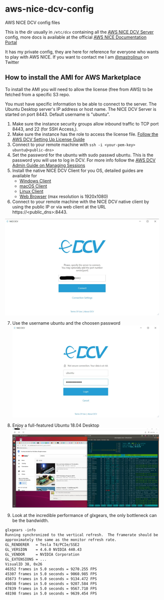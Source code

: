 # aws-nice-dcv-config
AWS NICE DCV config files

This is the dir usually in `/etc/dcv` containing all the [AWS NICE DCV Server](https://aws.amazon.com/hpc/dcv/) config, more
docs is available at the official [AWS NICE Documentation Portal](https://docs.aws.amazon.com/dcv/index.html)

It has my private config, they are here for reference for everyone who wants to play with AWS NICE.
If you want to contact me I am [@mastrolinux](https://twitter.com/mastrolinux) on Twitter


## How to install the AMI for AWS Marketplace

To install the AMI you will need to allow the license (free from AWS) to be fetched from a specific S3 repo.

You must have specific information to be able to connect to the server. 
The Ubuntu Desktop server's IP address or host name.
The NICE DCV Server is started on port 8443.
Default username is "ubuntu".
1. Make sure the instance security groups allow inbound traffic to TCP port 8443, and 22 (for SSH Access,).
2. Make sure the instance has the role to access the license file. [Follow the AWS DCV Setting Up License Guide](https://docs.aws.amazon.com/dcv/latest/adminguide/setting-up-license.html)
3. Connect to your remote machine with `ssh -i <your-pem-key> ubuntu@<public-dns>`
4. Set the password for the ubuntu with sudo passwd ubuntu. This is the password you will use to log in DCV. For more info follow the [AWS DCV Admin Guide on Managing Sessions](https://docs.aws.amazon.com/dcv/latest/adminguide/managing-sessions.html)
5. Install the native NICE DCV Client for you OS, detailed guides are available for
    * [Windows Client](https://docs.aws.amazon.com/dcv/latest/userguide/client-windows.html)
    * [macOS Client](https://docs.aws.amazon.com/dcv/latest/userguide/client-mac.html)
    * [Linux Client](https://docs.aws.amazon.com/dcv/latest/userguide/client-linux.html)
    * [Web Browser](https://docs.aws.amazon.com/dcv/latest/userguide/client-web.html) (max resolution is 1920x1080)
6. Connect to your remote machine with the NICE DCV native client by using the public IP or via web client at the URL https://<public_dns>:8443.

![Client Connection](./images/connect-client.jpg)

7. Use the username ubuntu and the choosen password
![Username and Password authentication](./images/username-password.jpg)

8. Enjoy a full-featured Ubuntu 18.04 Desktop
![Ubuntu Desktop 18.04 LTS](./images/ubuntu-desktop.jpg)


9. Look at the incredible performance of glxgears, the only bottleneck can be the bandwidth.

```
glxgears -info
Running synchronized to the vertical refresh.  The framerate should be
approximately the same as the monitor refresh rate.
GL_RENDERER   = Tesla T4/PCIe/SSE2
GL_VERSION    = 4.6.0 NVIDIA 440.43
GL_VENDOR     = NVIDIA Corporation
GL_EXTENSIONS = ...
VisualID 38, 0x26
46352 frames in 5.0 seconds = 9270.255 FPS
45307 frames in 5.0 seconds = 9060.985 FPS
45673 frames in 5.0 seconds = 9134.472 FPS
46038 frames in 5.0 seconds = 9207.584 FPS
47839 frames in 5.0 seconds = 9567.710 FPS
48198 frames in 5.0 seconds = 9639.454 FPS
```